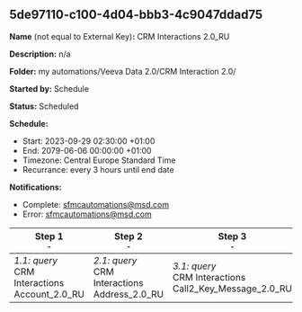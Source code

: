 ## 5de97110-c100-4d04-bbb3-4c9047ddad75

**Name** (not equal to External Key)**:** CRM Interactions 2.0_RU

**Description:** n/a

**Folder:** my automations/Veeva Data 2.0/CRM Interaction 2.0/

**Started by:** Schedule

**Status:** Scheduled

**Schedule:**

* Start: 2023-09-29 02:30:00 +01:00
* End: 2079-06-06 00:00:00 +01:00
* Timezone: Central Europe Standard Time
* Recurrance: every 3 hours until end date

**Notifications:**

* Complete: sfmcautomations@msd.com
* Error: sfmcautomations@msd.com

| Step 1<br>_<small>-</small>_ | Step 2<br>_<small>-</small>_ | Step 3<br>_<small>-</small>_ | Step 4<br>_<small>-</small>_ | Step 5<br>_<small>-</small>_ | Step 6<br>_<small>-</small>_ | Step 7<br>_<small>-</small>_ | Step 8<br>_<small>-</small>_ | Step 9<br>_<small>-</small>_ | Step 10<br>_<small>-</small>_ | Step 11<br>_<small>-</small>_ | Step 12<br>_<small>-</small>_ | Step 13<br>_<small>-</small>_ | Step 14<br>_<small>-</small>_ | Step 15<br>_<small>-</small>_ | Step 16<br>_<small>-</small>_ | Step 17<br>_<small>-</small>_ | Step 18<br>_<small>-</small>_ | Step 19<br>_<small>-</small>_ |
| --- | --- | --- | --- | --- | --- | --- | --- | --- | --- | --- | --- | --- | --- | --- | --- | --- | --- | --- |
| _1.1: query_<br>CRM Interactions Account_2.0_RU | _2.1: query_<br>CRM Interactions Address_2.0_RU | _3.1: query_<br>CRM Interactions Call2_Key_Message_2.0_RU | _4.1: query_<br>CRM Interactions Approved_Document_2.0_RU | _5.1: query_<br>CRM Interactions Call2_Sample_2.0_RU | _6.1: query_<br>CRM Interactions Call2_Detail_2.0_RU | _7.1: query_<br>CRM Interactions Email_Activity_2.0_RU | _8.1: query_<br>CRM_Interactions Clm_Presentation_2.0_RU | _9.1: query_<br>CRM Interactions _Product_2.0_RU | _10.1: query_<br>CRM Interactions Multichannel_consent_2.0_RU | _11.1: query_<br>CRM Interactions Question_Response_2.0_RU | _12.1: query_<br>CRM_Interactions_Product_metrics_2.0_RU | _13.1: query_<br>CRM Interactions  Survey_2.0_RU | _14.1: query_<br>CRM Interactions Sent_Email_2.0_RU | _15.1: query_<br>CRM Interactions Survey_Target_2.0_RU | _16.1: query_<br>CRM Interactions Survey_Question_2.0_RU | _17.1: query_<br>CRM Interactions User_2.0_RU | _18.1: query_<br>CRM Interactions TSF_2.0_RU | _19.1: query_<br>CRM Interactions Call2_2.0_RU |
